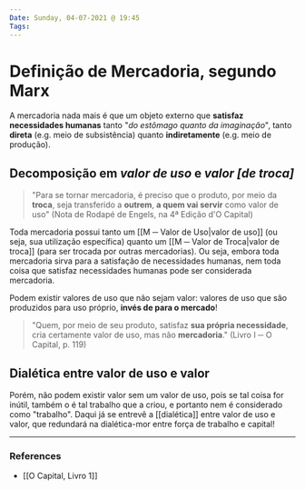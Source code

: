 ```yaml
---
Date: Sunday, 04-07-2021 @ 19:45
Tags:
---
```

# Definição de Mercadoria, segundo Marx
A mercadoria nada mais é que um objeto externo que **satisfaz necessidades humanas** tanto "*do estômago quanto da imaginação*", tanto **direta** (e.g. meio de subsistência) quanto **indiretamente** (e.g. meio de produção). 

## Decomposição em *valor de uso* e *valor \[de troca\]*
> "Para se tornar mercadoria, é preciso que o produto, por meio da **troca**, seja transferido a **outrem**, **a quem vai servir** como valor de uso" (Nota de Rodapé de Engels, na 4ª Edição d'O Capital)

Toda mercadoria possui tanto um [[M ─ Valor de Uso|valor de uso]] (ou seja, sua utilização específica) quanto um [[M ─ Valor de Troca|valor de troca]] (para ser trocada por outras mercadorias). Ou seja, embora toda mercadoria sirva para a satisfação de necessidades humanas, nem toda coisa que satisfaz necessidades humanas pode ser considerada mercadoria.

Podem existir valores de uso que não sejam valor: valores de uso que são produzidos para uso próprio, **invés de para o mercado**! 
> "Quem, por meio de seu produto, satisfaz **sua própria necessidade**, cria certamente valor de uso, mas não **mercadoria**." (Livro I ─ O Capital, p. 119)

## Dialética entre valor de uso e valor
Porém, não podem existir valor sem um valor de uso, pois se tal coisa for inútil, também o é tal trabalho que a criou, e portanto nem é considerado como "trabalho". Daqui já se entrevê a [[dialética]] entre valor de uso e valor, que redundará na dialética-mor entre força de trabalho e capital! 

---
### References
- [[O Capital, Livro 1]]